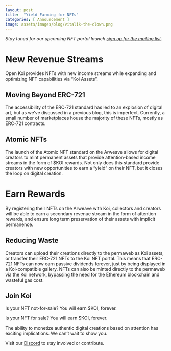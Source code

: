 ```yaml
---
layout: post
title:  "Yield Farming for NFTs"
categories: [ Announcement ]
image: assets/images/blog/vitalik-the-clown.png
---
```

<i>Stay tuned for our upcoming NFT portal launch [sign up for the mailing list](https://xyz.us2.list-manage.com/subscribe?u=9842d27bd152b5314774b184c&id=0d4d6aff75).</i>

# New Revenue Streams
Open Koi provides NFTs with new income streams while expanding and optimizing NFT capabilities via “Koi Assets”. 

## Moving Beyond ERC-721
The accessibility of the ERC-721 standard has led to an explosion of digital art, but as we’ve discussed in a previous blog, this is imperfect. Currently, a small number of marketplaces house the majority of these NFTs, mostly as ERC-721 contracts.

## Atomic NFTs
The launch of the Atomic NFT standard on the Arweave allows for digital creators to mint permanent assets that provide attention-based income streams in the form of $KOI rewards. Not only does this standard provide creators with new opportunities to earn a “yield” on their NFT, but it closes the loop on digital creation. 

# Earn Rewards
By registering their NFTs on the Arweave with Koi, collectors and creators will be able to earn a secondary revenue stream in the form of attention rewards, and ensure long term preservation of their assets with implicit permanence. 

## Reducing Waste
Creators can upload their creations directly to the permaweb as Koi assets, or transfer their ERC-721 NFTs to the Koi NFT portal. This means that ERC-721 NFTs can now earn passive dividends forever, just by being displayed in a Koi-compatible gallery. NFTs can also be minted directly to the permaweb via the Koi network, bypassing the need for the Ethereum blockchain and wasteful gas cost.

## Join Koi
Is your NFT not-for-sale? You will earn $KOI, forever.

Is your NFT for sale? You will earn $KOI, forever.

The ability to monetize authentic digital creations based on attention has exciting implications. We can’t wait to show you.

Visit our [Discord](https://discord.gg/nFXBAy6FXH) to stay involved or contribute.
